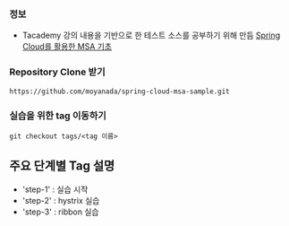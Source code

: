 ### 정보
- Tacademy 강의 내용을 기반으로 한 테스트 소스를 공부하기 위해 만듬
[Spring Cloud를 활용한 MSA 기초](https://tacademy.skplanet.com)

### Repository Clone 받기
~~~
https://github.com/moyanada/spring-cloud-msa-sample.git
~~~

### 실습을 위한 tag 이동하기
~~~
git checkout tags/<tag 이름>
~~~

## 주요 단계별 Tag 설명

- 'step-1' : 실습 시작
- 'step-2' : hystrix 실습
- 'step-3' : ribbon 실습
